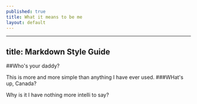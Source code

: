```yaml
---
published: true
title: What it means to be me
layout: default
---
```




---


title: Markdown Style Guide
---
##Who's your daddy?

This is more and more simple than anything I have ever used.
###WHat's up, Canada?

Why is it I have nothing more intelli to say?
